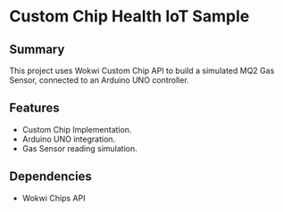 # Custom Chip Health IoT Sample

## Summary
This project uses Wokwi Custom Chip API to build a simulated MQ2 Gas Sensor, connected to an Arduino UNO controller.

## Features
- Custom Chip Implementation.
- Arduino UNO integration.
- Gas Sensor reading simulation.

## Dependencies
- Wokwi Chips API

